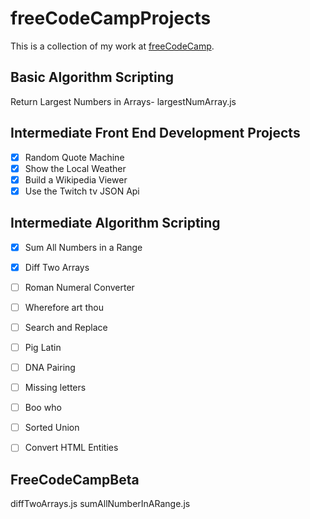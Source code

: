 # freeCodeCampProjects
This is a collection of my work at [freeCodeCamp](https://www.freecodecamp.org "freeCodeCamp").

## Basic Algorithm Scripting
Return Largest Numbers in Arrays- largestNumArray.js

## Intermediate Front End Development Projects
* [X] Random Quote Machine
* [X] Show the Local Weather
* [X] Build a Wikipedia Viewer
* [X] Use the Twitch tv JSON Api

## Intermediate Algorithm Scripting
* [X] Sum All Numbers in a Range
* [X] Diff Two Arrays
* [ ] Roman Numeral Converter
* [ ] Wherefore art thou
* [ ] Search and Replace
* [ ] Pig Latin
* [ ] DNA Pairing
* [ ] Missing letters
* [ ] Boo who
* [ ] Sorted Union
* [ ] Convert HTML Entities


## FreeCodeCampBeta
diffTwoArrays.js
sumAllNumberInARange.js
